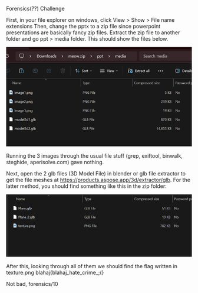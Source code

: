 Forensics(??) Challenge

First, in your file explorer on windows, click View > Show > File name extensions
Then, change the pptx to a zip file since powerpoint presentations are basically fancy zip files. 
Extract the zip file to another folder and go ppt > media folder. This should show the files below.

![nice try](https://github.com/appeventuremoment/ctf_tools/blob/main/Past%20CTF%20Challenges/Undone/Meowerpoint/Solution/image.png)

Running the 3 images through the usual file stuff (grep, exiftool, binwalk, steghide, aperisolve.com) gave nothing.

Next, open the 2 glb files (3D Model File) in blender or glb file extractor to get the file meshes at https://products.aspose.app/3d/extractor/glb. For the latter method, you should find something like this in the zip folder:

![nice try](https://github.com/appeventuremoment/ctf_tools/blob/main/Past%20CTF%20Challenges/Undone/Meowerpoint/Solution/image2.png)

After this, looking through all of them we should find the flag written in texture.png blahaj{blahaj_hate_crime_;(}

Not bad, forensics/10